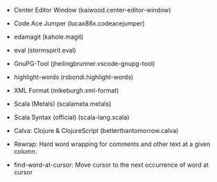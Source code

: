 * Center Editor Window     (kaiwood.center-editor-window)
* Code Ace Jumper          (lucax88x.codeacejumper)
* edamagit                 (kahole.magit)
* eval                     (stormspirit.eval)
* GnuPG-Tool               (jheilingbrunner.vscode-gnupg-tool)
* highlight-words          (rsbondi.highlight-words)
* XML Format               (mikeburgh.xml-format)

* Scala (Metals)           (scalameta.metals)
* Scala Syntax (official)  (scala-lang.scala)

* Calva: Clojure & ClojureScript (betterthantomorrow.calva)
* Rewrap: Hard word wrapping for comments and other text at a given column.
* find-word-at-cursor: Move cursor to the next occurrence of word at cursor